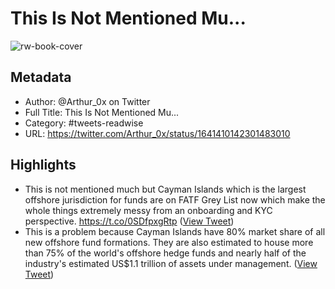 # This Is Not Mentioned Mu...

![rw-book-cover](https://pbs.twimg.com/profile_images/1621575639869591553/nX0h7Swa.jpg)

## Metadata
- Author: @Arthur_0x on Twitter
- Full Title: This Is Not Mentioned Mu...
- Category: #tweets-readwise
- URL: https://twitter.com/Arthur_0x/status/1641410142301483010

## Highlights
- This is not mentioned much but Cayman Islands which is the largest offshore jurisdiction for funds are on FATF Grey List now which make the whole things extremely messy from an onboarding and KYC perspective.
  https://t.co/0SDfpxgRtp ([View Tweet](https://twitter.com/Arthur_0x/status/1641410142301483010))
- This is a problem because Cayman Islands have 80% market share of all new offshore fund formations. They are also estimated to house more than 75% of the world's offshore hedge funds and nearly half of the industry's estimated US$1.1 trillion of assets under management. ([View Tweet](https://twitter.com/Arthur_0x/status/1641415151026049027))
